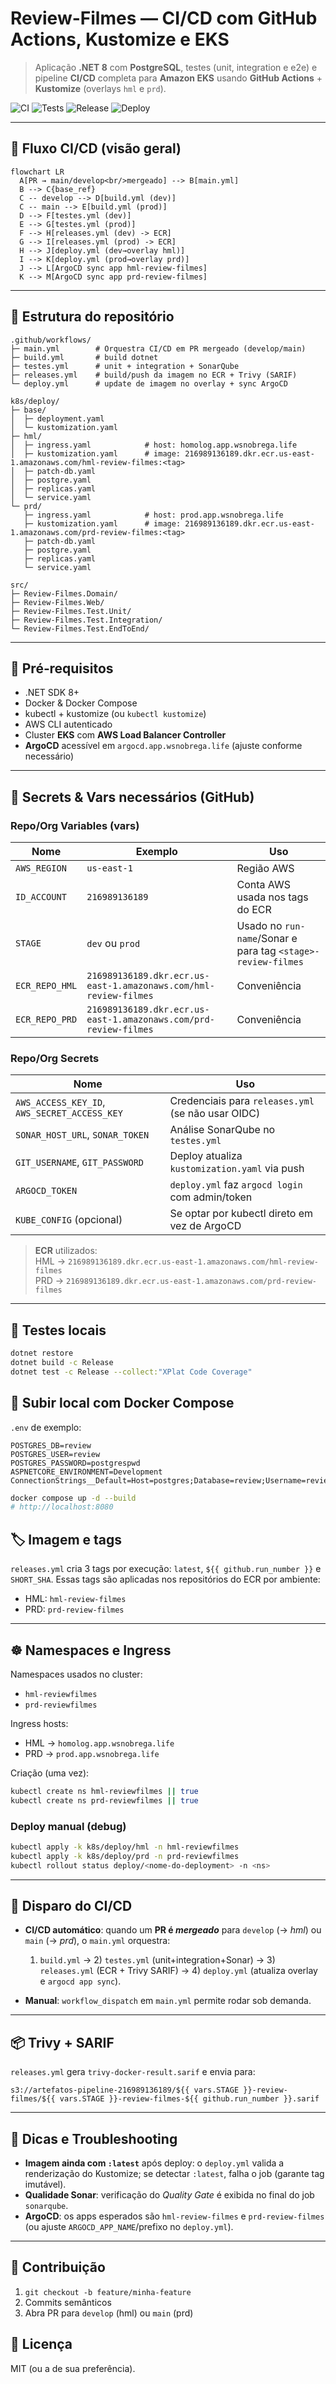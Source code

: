 
# Review-Filmes — CI/CD com GitHub Actions, Kustomize e EKS

> Aplicação **.NET 8** com **PostgreSQL**, testes (unit, integration e e2e) e pipeline **CI/CD** completa para **Amazon EKS** usando **GitHub Actions** + **Kustomize** (overlays `hml` e `prd`).

![CI](https://github.com/wallafidevops/desafio-actions-eks-kustomize/actions/workflows/main.yml/badge.svg)
![Tests](https://github.com/wallafidevops/desafio-actions-eks-kustomize/actions/workflows/testes.yml/badge.svg)
![Release](https://github.com/wallafidevops/desafio-actions-eks-kustomize/actions/workflows/releases.yml/badge.svg)
![Deploy](https://github.com/wallafidevops/desafio-actions-eks-kustomize/actions/workflows/deploy.yml/badge.svg)

---

## 🚦 Fluxo CI/CD (visão geral)

```mermaid
flowchart LR
  A[PR → main/develop<br/>mergeado] --> B[main.yml]
  B --> C{base_ref}
  C -- develop --> D[build.yml (dev)]
  C -- main --> E[build.yml (prod)]
  D --> F[testes.yml (dev)]
  E --> G[testes.yml (prod)]
  F --> H[releases.yml (dev) -> ECR]
  G --> I[releases.yml (prod) -> ECR]
  H --> J[deploy.yml (dev→overlay hml)]
  I --> K[deploy.yml (prod→overlay prd)]
  J --> L[ArgoCD sync app hml-review-filmes]
  K --> M[ArgoCD sync app prd-review-filmes]
```

---

## 🌳 Estrutura do repositório

```
.github/workflows/
├─ main.yml        # Orquestra CI/CD em PR mergeado (develop/main)
├─ build.yml       # build dotnet
├─ testes.yml      # unit + integration + SonarQube
├─ releases.yml    # build/push da imagem no ECR + Trivy (SARIF)
└─ deploy.yml      # update de imagem no overlay + sync ArgoCD

k8s/deploy/
├─ base/
│  ├─ deployment.yaml
│  └─ kustomization.yaml
├─ hml/
│  ├─ ingress.yaml            # host: homolog.app.wsnobrega.life
│  ├─ kustomization.yaml      # image: 216989136189.dkr.ecr.us-east-1.amazonaws.com/hml-review-filmes:<tag>
│  ├─ patch-db.yaml
│  ├─ postgre.yaml
│  ├─ replicas.yaml
│  └─ service.yaml
└─ prd/
   ├─ ingress.yaml            # host: prod.app.wsnobrega.life
   ├─ kustomization.yaml      # image: 216989136189.dkr.ecr.us-east-1.amazonaws.com/prd-review-filmes:<tag>
   ├─ patch-db.yaml
   ├─ postgre.yaml
   ├─ replicas.yaml
   └─ service.yaml

src/
├─ Review-Filmes.Domain/
├─ Review-Filmes.Web/
├─ Review-Filmes.Test.Unit/
├─ Review-Filmes.Test.Integration/
└─ Review-Filmes.Test.EndToEnd/
```

---

## 🔧 Pré‑requisitos

- .NET SDK 8+
- Docker & Docker Compose
- kubectl + kustomize (ou `kubectl kustomize`)
- AWS CLI autenticado
- Cluster **EKS** com **AWS Load Balancer Controller**
- **ArgoCD** acessível em `argocd.app.wsnobrega.life` (ajuste conforme necessário)

---

## 🔐 Secrets & Vars necessários (GitHub)

### Repo/Org **Variables (vars)**
| Nome | Exemplo | Uso |
|---|---|---|
| `AWS_REGION` | `us-east-1` | Região AWS |
| `ID_ACCOUNT` | `216989136189` | Conta AWS usada nos tags do ECR |
| `STAGE` | `dev` ou `prod` | Usado no `run-name`/Sonar e para tag `<stage>-review-filmes` |
| `ECR_REPO_HML` | `216989136189.dkr.ecr.us-east-1.amazonaws.com/hml-review-filmes` | Conveniência |
| `ECR_REPO_PRD` | `216989136189.dkr.ecr.us-east-1.amazonaws.com/prd-review-filmes` | Conveniência |

### Repo/Org **Secrets**
| Nome | Uso |
|---|---|
| `AWS_ACCESS_KEY_ID`, `AWS_SECRET_ACCESS_KEY` | Credenciais para `releases.yml` (se não usar OIDC) |
| `SONAR_HOST_URL`, `SONAR_TOKEN` | Análise SonarQube no `testes.yml` |
| `GIT_USERNAME`, `GIT_PASSWORD` | Deploy atualiza `kustomization.yaml` via push |
| `ARGOCD_TOKEN` | `deploy.yml` faz `argocd login` com admin/token |
| `KUBE_CONFIG` (opcional) | Se optar por kubectl direto em vez de ArgoCD |

> **ECR** utilizados:  
> HML → `216989136189.dkr.ecr.us-east-1.amazonaws.com/hml-review-filmes`  
> PRD → `216989136189.dkr.ecr.us-east-1.amazonaws.com/prd-review-filmes`

---

## 🧪 Testes locais

```bash
dotnet restore
dotnet build -c Release
dotnet test -c Release --collect:"XPlat Code Coverage"
```

## 🐳 Subir local com Docker Compose

`.env` de exemplo:
```env
POSTGRES_DB=review
POSTGRES_USER=review
POSTGRES_PASSWORD=postgrespwd
ASPNETCORE_ENVIRONMENT=Development
ConnectionStrings__Default=Host=postgres;Database=review;Username=review;Password=postgrespwd
```

```bash
docker compose up -d --build
# http://localhost:8080
```

## 🏷️ Imagem e tags

`releases.yml` cria 3 tags por execução: `latest`, `${{ github.run_number }}` e `SHORT_SHA`.
Essas tags são aplicadas nos repositórios do ECR por ambiente:

- HML: `hml-review-filmes`
- PRD: `prd-review-filmes`

---

## ☸️ Namespaces e Ingress

Namespaces usados no cluster:
- `hml-reviewfilmes`
- `prd-reviewfilmes`

Ingress hosts:
- HML → `homolog.app.wsnobrega.life`
- PRD → `prod.app.wsnobrega.life`

Criação (uma vez):
```bash
kubectl create ns hml-reviewfilmes || true
kubectl create ns prd-reviewfilmes || true
```

### Deploy manual (debug)
```bash
kubectl apply -k k8s/deploy/hml -n hml-reviewfilmes
kubectl apply -k k8s/deploy/prd -n prd-reviewfilmes
kubectl rollout status deploy/<nome-do-deployment> -n <ns>
```

---

## 🚀 Disparo do CI/CD

- **CI/CD automático**: quando um **PR é *mergeado*** para `develop` (→ *hml*) ou `main` (→ *prd*), o `main.yml` orquestra:
  1) `build.yml` → 2) `testes.yml` (unit+integration+Sonar) → 3) `releases.yml` (ECR + Trivy SARIF) → 4) `deploy.yml` (atualiza overlay e `argocd app sync`).

- **Manual**: `workflow_dispatch` em `main.yml` permite rodar sob demanda.

---

## 📦 Trivy + SARIF

`releases.yml` gera `trivy-docker-result.sarif` e envia para:
```
s3://artefatos-pipeline-216989136189/${{ vars.STAGE }}-review-filmes/${{ vars.STAGE }}-review-filmes-${{ github.run_number }}.sarif
```

---

## 🧭 Dicas e Troubleshooting

- **Imagem ainda com `:latest`** após deploy: o `deploy.yml` valida a renderização do Kustomize; se detectar `:latest`, falha o job (garante tag imutável).
- **Qualidade Sonar**: verificação do *Quality Gate* é exibida no final do job `sonarqube`.
- **ArgoCD**: os apps esperados são `hml-review-filmes` e `prd-review-filmes` (ou ajuste `ARGOCD_APP_NAME`/prefixo no `deploy.yml`).

---

## 👥 Contribuição

1. `git checkout -b feature/minha-feature`
2. Commits semânticos
3. Abra PR para `develop` (hml) ou `main` (prd)

## 📄 Licença

MIT (ou a de sua preferência).
